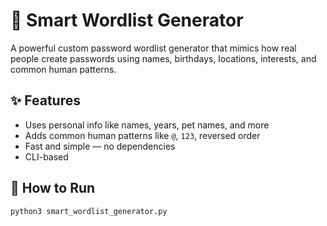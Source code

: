 # 🔐 Smart Wordlist Generator

A powerful custom password wordlist generator that mimics how real people create passwords using names, birthdays, locations, interests, and common human patterns.

## ✨ Features
- Uses personal info like names, years, pet names, and more
- Adds common human patterns like `@`, `123`, reversed order
- Fast and simple — no dependencies
- CLI-based

## 🚀 How to Run

```bash
python3 smart_wordlist_generator.py
